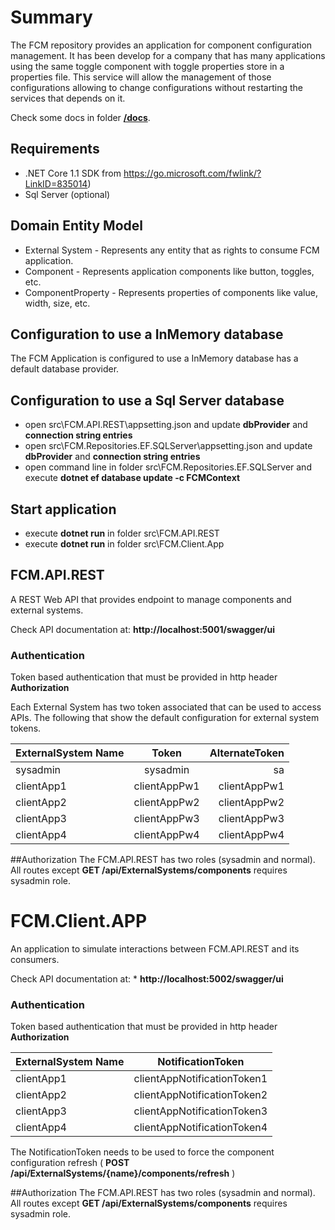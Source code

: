 # Summary
The FCM repository provides an application for component configuration management. It has been develop for a company that has many applications using the same toggle component with toggle properties store in a properties file. This service will allow the management of those configurations allowing to change configurations without restarting the services that depends on it.

Check some docs in folder [**/docs**](/docs).

## Requirements
* .NET Core 1.1 SDK from https://go.microsoft.com/fwlink/?LinkID=835014)
* Sql Server (optional)

## Domain Entity Model
* External System - Represents any entity that as rights to consume FCM application.
* Component - Represents application components like button, toggles, etc.
* ComponentProperty - Represents properties of components like value, width, size, etc.

## Configuration to use a InMemory database

The FCM Application is configured to use a InMemory database has a default database provider.

## Configuration to use a Sql Server database

* open src\FCM.API.REST\appsetting.json and update **dbProvider** and **connection string entries**
* open src\FCM.Repositories.EF.SQLServer\appsetting.json and update **dbProvider** and **connection string entries**
* open command line in folder src\FCM.Repositories.EF.SQLServer and execute **dotnet ef database update -c FCMContext**

## Start application
* execute **dotnet run** in folder src\FCM.API.REST
* execute **dotnet run** in folder src\FCM.Client.App


## FCM.API.REST
A REST Web API that provides endpoint to manage components and external systems.

Check API documentation at: **http://localhost:5001/swagger/ui**

### Authentication
Token based authentication that must be provided in http header **Authorization**

Each External System has two token associated that can be used to access APIs. The following that show the default configuration for external system tokens.

| ExternalSystem Name | Token         | AlternateToken |
| -------------       |:-------------:| --------------:|
| sysadmin            | sysadmin      | sa             |
| clientApp1          | clientAppPw1  | clientAppPw1   |
| clientApp2          | clientAppPw2  | clientAppPw2   |
| clientApp3          | clientAppPw3  | clientAppPw3   |
| clientApp4          | clientAppPw4  | clientAppPw4   |

##Authorization
The FCM.API.REST has two roles (sysadmin and normal).
All routes except **GET /api/ExternalSystems/components** requires sysadmin role.


# FCM.Client.APP
An application to simulate interactions between FCM.API.REST and its consumers.

Check API documentation at: * **http://localhost:5002/swagger/ui**

### Authentication
Token based authentication that must be provided in http header **Authorization**

| ExternalSystem Name | NotificationToken         | 
| -------------       |:-------------:| 
| clientApp1          | clientAppNotificationToken1  | 
| clientApp2          | clientAppNotificationToken2  | 
| clientApp3          | clientAppNotificationToken3  | 
| clientApp4          | clientAppNotificationToken4  | 


The NotificationToken needs to be used to force the component configuration refresh (
**POST /api/ExternalSystems/{name}/components/refresh** )

##Authorization
The FCM.API.REST has two roles (sysadmin and normal).
All routes except **GET /api/ExternalSystems/components** requires sysadmin role.
